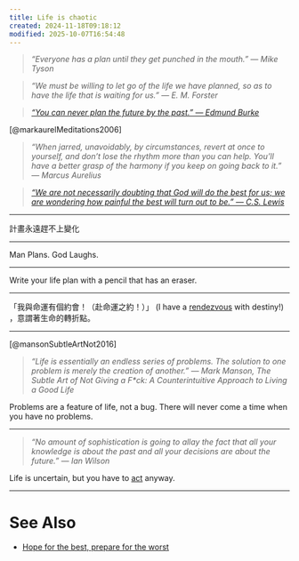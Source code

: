 ```yaml
---
title: Life is chaotic
created: 2024-11-18T09:18:12
modified: 2025-10-07T16:54:48
---
```


> _“Everyone has a plan until they get punched in the mouth.” — Mike Tyson_

> _“We must be willing to let go of the life we have planned, so as to have the life that is waiting for us.” — E. M. Forster_

> _[“You can never plan the future by the past.” — Edmund Burke](https://www.brainyquote.com/quotes/edmund_burke_161391)_

[@markaurelMeditations2006]

> _“When jarred, unavoidably, by circumstances, revert at once to yourself, and don’t lose the rhythm more than you can help. You’ll have a better grasp of the harmony if you keep on going back to it.” — Marcus Aurelius_

> _[“We are not necessarily doubting that God will do the best for us; we are wondering how painful the best will turn out to be.” — C.S. Lewis](https://www.goodreads.com/quotes/615-we-are-not-necessarily-doubting-that-god-will-do-the)_

---

計畫永遠趕不上變化

---

Man Plans. God Laughs.

---

Write your life plan with a pencil that has an eraser.

---

「我與命運有個約會！（赴命運之約！）」 (I have a [rendezvous](https://dictionary.cambridge.org/dictionary/english/rendezvous) with destiny!) ，意謂著生命的轉折點。

---

[@mansonSubtleArtNot2016]

> _“Life is essentially an endless series of problems. The solution to one problem is merely the creation of another.” ― Mark Manson, The Subtle Art of Not Giving a F\*ck: A Counterintuitive Approach to Living a Good Life_

Problems are a feature of life, not a bug. There will never come a time when you have no problems.

---

> _“No amount of sophistication is going to allay the fact that all your knowledge is about the past and all your decisions are about the future.” — Ian Wilson_

Life is uncertain, but you have to [act](cultivate-a-strong-bias-towards-action.md) anyway.

---

# See Also

* [Hope for the best, prepare for the worst](hope-for-the-best-prepare-for-the-worst.md)
